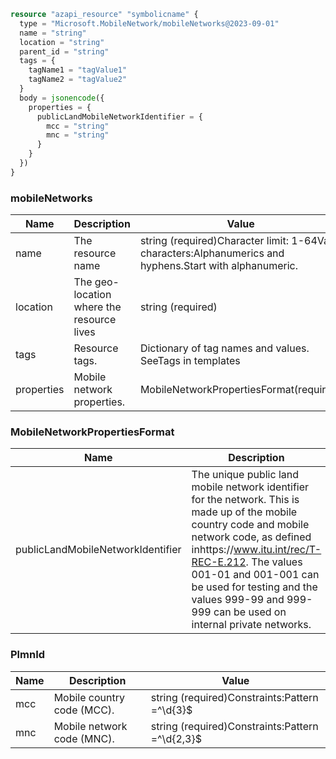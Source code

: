 ```terraform
resource "azapi_resource" "symbolicname" {
  type = "Microsoft.MobileNetwork/mobileNetworks@2023-09-01"
  name = "string"
  location = "string"
  parent_id = "string"
  tags = {
    tagName1 = "tagValue1"
    tagName2 = "tagValue2"
  }
  body = jsonencode({
    properties = {
      publicLandMobileNetworkIdentifier = {
        mcc = "string"
        mnc = "string"
      }
    }
  })
}

```

### mobileNetworks

| Name | Description | Value |
|-|-|-|
| name | The resource name | string (required)Character limit: 1-64Valid characters:Alphanumerics and hyphens.Start with alphanumeric. |
| location | The geo-location where the resource lives | string (required) |
| tags | Resource tags. | Dictionary of tag names and values. SeeTags in templates |
| properties | Mobile network properties. | MobileNetworkPropertiesFormat(required) |


### MobileNetworkPropertiesFormat

| Name | Description | Value |
|-|-|-|
| publicLandMobileNetworkIdentifier | The unique public land mobile network identifier for the network. This is made up of the mobile country code and mobile network code, as defined inhttps://www.itu.int/rec/T-REC-E.212. The values 001-01 and 001-001 can be used for testing and the values 999-99 and 999-999 can be used on internal private networks. | PlmnId(required) |


### PlmnId

| Name | Description | Value |
|-|-|-|
| mcc | Mobile country code (MCC). | string (required)Constraints:Pattern =^\d{3}$ |
| mnc | Mobile network code (MNC). | string (required)Constraints:Pattern =^\d{2,3}$ |


